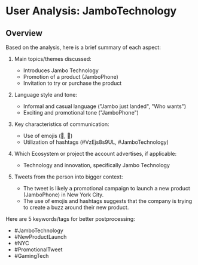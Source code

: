# User Analysis: JamboTechnology

## Overview

Based on the analysis, here is a brief summary of each aspect:

1. Main topics/themes discussed: 
   - Introduces Jambo Technology
   - Promotion of a product (JamboPhone)
   - Invitation to try or purchase the product

2. Language style and tone:
   - Informal and casual language ("Jambo just landed", "Who wants")
   - Exciting and promotional tone ("JamboPhone")

3. Key characteristics of communication:
   - Use of emojis (🗽, 📲)
   - Utilization of hashtags (#VzEjs8s9UL, #JamboTechnology)

4. Which Ecosystem or project the account advertises, if applicable:
   - Technology and innovation, specifically Jambo Technology

5. Tweets from the person into bigger context:
   - The tweet is likely a promotional campaign to launch a new product (JamboPhone) in New York City.
   - The use of emojis and hashtags suggests that the company is trying to create a buzz around their new product.

Here are 5 keywords/tags for better postprocessing:

- #JamboTechnology
- #NewProductLaunch
- #NYC
- #PromotionalTweet
- #GamingTech
